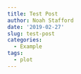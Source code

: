 ```yaml
---
title: Test Post
author: Noah Stafford
date: '2019-02-27'
slug: test-post
categories:
  - Example
tags:
  - plot
---
```


